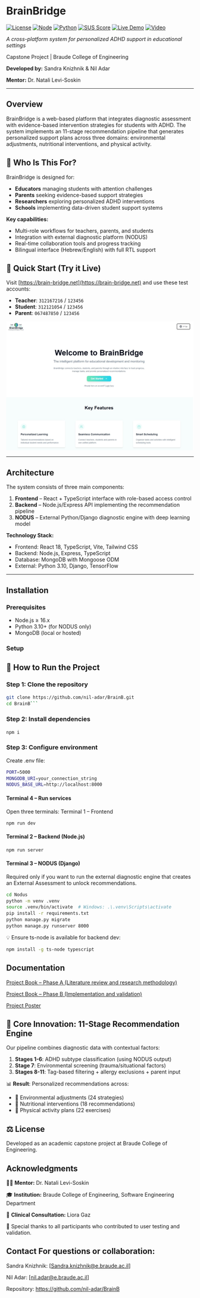# BrainBridge
[![License](https://img.shields.io/badge/license-MIT-blue.svg)](LICENSE)
[![Node](https://img.shields.io/badge/node-%3E%3D16-green.svg)](https://nodejs.org)
[![Python](https://img.shields.io/badge/python-3.10%2B-blue.svg)](https://python.org)
[![SUS Score](https://img.shields.io/badge/SUS%20Score-83.75%2F100-brightgreen.svg)](docs/usability-study.pdf)
[![Live Demo](https://img.shields.io/badge/demo-brain--bridge.net-blue)](https://brain-bridge.net/)
[![Video](https://img.shields.io/badge/video-demo-red)](https://youtu.be/3yylb_jKSqg)

*A cross-platform system for personalized ADHD support in educational settings*

Capstone Project | Braude College of Engineering 

**Developed by:** Sandra Knizhnik & Nil Adar

**Mentor:** Dr. Natali Levi-Soskin

---

## Overview

BrainBridge is a web-based platform that integrates diagnostic assessment with evidence-based intervention strategies for students with ADHD. The system implements an 11-stage recommendation pipeline that generates personalized support plans across three domains: environmental adjustments, nutritional interventions, and physical activity.

## 🎯 Who Is This For?

BrainBridge is designed for:
- **Educators** managing students with attention challenges
- **Parents** seeking evidence-based support strategies
- **Researchers** exploring personalized ADHD interventions
- **Schools** implementing data-driven student support systems

  
**Key capabilities:**
- Multi-role workflows for teachers, parents, and students
- Integration with external diagnostic platform (NODUS)
- Real-time collaboration tools and progress tracking
- Bilingual interface (Hebrew/English) with full RTL support

## 🚀 Quick Start (Try it Live)
Visit [https://brain-bridge.net](https://brain-bridge.net) and use these test accounts:
- **Teacher**: `312167216` / `123456`
- **Student**: `312121054` / `123456`
- **Parent**: `067487850` / `123456`

![Landing Page](LANDING_PAGE.jpg)

---

## Architecture

The system consists of three main components:

1. **Frontend** – React + TypeScript interface with role-based access control
2. **Backend** – Node.js/Express API implementing the recommendation pipeline
3. **NODUS** – External Python/Django diagnostic engine with deep learning model

**Technology Stack:**
- Frontend: React 18, TypeScript, Vite, Tailwind CSS
- Backend: Node.js, Express, TypeScript
- Database: MongoDB with Mongoose ODM
- External: Python 3.10, Django, TensorFlow

---

## Installation

### Prerequisites
- Node.js ≥ 16.x
- Python 3.10+ (for NODUS only)
- MongoDB (local or hosted)

### Setup

## 🚀 How to Run the Project

### Step 1: Clone the repository
```bash
git clone https://github.com/nil-adar/BrainB.git
cd BrainB```
```

### Step 2: Install dependencies
```bash
npm i
```

### Step 3: Configure environment
Create .env file:
```bash
PORT=5000
MONGODB_URI=your_connection_string
NODUS_BASE_URL=http://localhost:8000
```

#### Terminal 4 – Run services
Open three terminals:
Terminal 1 – Frontend
```bash
npm run dev
```

#### Terminal 2 – Backend (Node.js)
```bash
npm run server
```

#### Terminal 3 – NODUS (Django) 
Required only if you want to run the external diagnostic engine that creates an External Assessment to unlock recommendations.
```bash
cd Nodus
python -m venv .venv
source .venv/bin/activate  # Windows: .\.venv\Scripts\activate
pip install -r requirements.txt
python manage.py migrate
python manage.py runserver 8000
```

💡 Ensure ts-node is available for backend dev:
```bash
npm install -g ts-node typescript
```

## **Documentation**
[Project Book – Phase A (Literature review and research methodology)](./project_book_Managing_Attention_Difficulties_phaseA.pdf)

[Project Book – Phase B (Implementation and validation)](./Capstone_Project-PhaseB_BrainBridge.pdf)

[Project Poster](./final_poster.pdf)




## 🧠 Core Innovation: 11-Stage Recommendation Engine

Our pipeline combines diagnostic data with contextual factors:

1. **Stages 1-6**: ADHD subtype classification (using NODUS output)
2. **Stage 7**: Environmental screening (trauma/situational factors)
3. **Stages 8-11**: Tag-based filtering + allergy exclusions + parent input

📊 **Result**: Personalized recommendations across:
- 🏫 Environmental adjustments (24 strategies)
- 🥗 Nutritional interventions (18 recommendations)
- 🏃 Physical activity plans (22 exercises)



## ⚖️ License
Developed as an academic capstone project at Braude College of Engineering.

## Acknowledgments

👨‍🏫 **Mentor:** Dr. Natali Levi-Soskin

🎓 **Institution:** Braude College of Engineering, Software Engineering Department

🧪 **Clinical Consultation:** Liora Gaz

🤝 Special thanks to all participants who contributed to user testing and validation.


## **Contact For questions or collaboration:**

Sandra Knizhnik: [Sandra.knizhnik@e.braude.ac.il]

Nil Adar: [nil.adar@e.braude.ac.il]

Repository: https://github.com/nil-adar/BrainB
